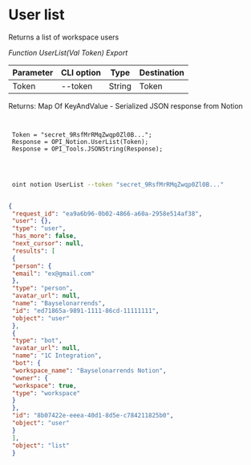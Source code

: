 ﻿---
sidebar_position: 1
---

# User list
 Returns a list of workspace users


*Function UserList(Val Token) Export*

 | Parameter | CLI option | Type | Destination |
 |-|-|-|-|
 | Token | --token | String | Token |

 
 Returns: Map Of KeyAndValue - Serialized JSON response from Notion

```bsl title="Code example"
	
 
 Token = "secret_9RsfMrRMqZwqp0Zl0B...";
 Response = OPI_Notion.UserList(Token);
 Response = OPI_Tools.JSONString(Response);
 
	
```

```sh title="CLI command example"
 
 oint notion UserList --token "secret_9RsfMrRMqZwqp0Zl0B..."


```


```json title="Result"

{
 "request_id": "ea9a6b96-0b02-4866-a60a-2958e514af38",
 "user": {},
 "type": "user",
 "has_more": false,
 "next_cursor": null,
 "results": [
 {
 "person": {
 "email": "ex@gmail.com"
 },
 "type": "person",
 "avatar_url": null,
 "name": "Bayselonarrends",
 "id": "ed71865a-9891-1111-86cd-11111111",
 "object": "user"
 },
 {
 "type": "bot",
 "avatar_url": null,
 "name": "1C Integration",
 "bot": {
 "workspace_name": "Bayselonarrends Notion",
 "owner": {
 "workspace": true,
 "type": "workspace"
 }
 },
 "id": "8b07422e-eeea-40d1-8d5e-c784211825b0",
 "object": "user"
 }
 ],
 "object": "list"
 }

```
